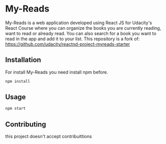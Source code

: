 # My-Reads

My-Reads is a web application developed using React JS for Udacity's React Course where you can organize the books you are currently reading, want to read or already read. You can also search for a book you want to read in the app and add it to your list. This repository is a fork of: https://github.com/udacity/reactnd-project-myreads-starter


## Installation

For install My-Reads you need install npm before.
```bash
npm install
```

## Usage

```bash
npm start
```

## Contributing
this project doesn't accept contribuittions

